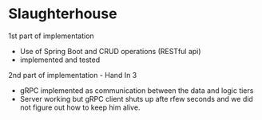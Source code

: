 # Slaughterhouse
1st part of implementation
- Use of Spring Boot and CRUD operations (RESTful api)
- implemented and tested

2nd part of implementation - Hand In 3
- gRPC implemented as communication between the data and logic tiers
- Server working but gRPC client shuts up afte rfew seconds and we did not figure out how to keep him alive.
